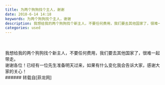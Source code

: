 ```yaml
---
title: 为两个狗狗找个主人，谢谢
date: 2018-6-14 14:18
keywords: 为两个狗狗找个主人，谢谢
description: 我想给我的两个狗狗找个新主人，不要任何费用，我们要去其他国家了，很难一起带走。谢谢各位！已经有一位先生准备明天过来，如果有什么变化我会告诉大家，感谢大家的关心！
categories: used
---
```

<td class="t_f" id="postmessage_1419917">

<br/>
<br/>
我想给我的两个狗狗找个新主人，不要任何费用，我们要去其他国家了，很难一起带走。<br/>
<img alt="" border="0" class="zoom" data-cf-modified-9e388cb6d5dd16081723ad00-="" file="http://www.flw.ph/data/appbyme/upload/image/201806/14/EtN1zkINroSi.jpg" id="aimg_WnL2r" lazyloadthumb="1" onclick="" onmouseover="" src="http://www.flw.ph/data/appbyme/upload/image/201806/14/EtN1zkINroSi.jpg"/><br/>
谢谢各位！已经有一位先生准备明天过来，如果有什么变化我会告诉大家，感谢大家的关心！<br/>
</td>
###### 转载自[菲龙网]